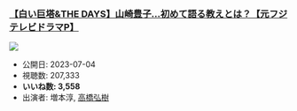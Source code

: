 ### [【白い巨塔&THE DAYS】山崎豊子…初めて語る教えとは？【元フジテレビドラマP】](https://www.youtube.com/watch?v=QzZyCFAl1rg)
[![](https://img.youtube.com/vi/QzZyCFAl1rg/sddefault.jpg)](https://www.youtube.com/watch?v=QzZyCFAl1rg)
-   公開日: 2023-07-04
-   視聴数: 207,333
-   **いいね数: 3,558**
-   出演者: 増本淳, [高橋弘樹](/rehacq_fan/people/高橋弘樹 "wikilink")
